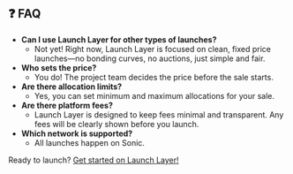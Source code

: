## ❓ FAQ

- **Can I use Launch Layer for other types of launches?**
  - Not yet! Right now, Launch Layer is focused on clean, fixed price launches—no bonding curves, no auctions, just simple and fair.
- **Who sets the price?**
  - You do! The project team decides the price before the sale starts.
- **Are there allocation limits?**
  - Yes, you can set minimum and maximum allocations for your sale.
- **Are there platform fees?**
  - Launch Layer is designed to keep fees minimal and transparent. Any fees will be clearly shown before you launch.
- **Which network is supported?**
  - All launches happen on Sonic.

Ready to launch? [Get started on Launch Layer!](https://launchlayer.io/) 